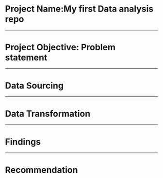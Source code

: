 # Project Name:My first Data analysis repo


---
# Project Objective: Problem statement


---
# Data Sourcing


---
# Data Transformation


---
# Findings


---
# Recommendation

